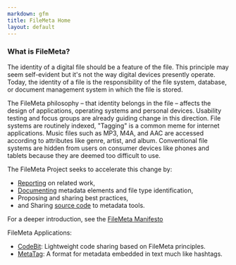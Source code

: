 ```yaml
---
markdown: gfm
title: FileMeta Home
layout: default
---
```

### What is FileMeta?

The identity of a digital file should be a feature of the file. This principle may seem self-evident but it's not the way digital devices presently operate. Today, the identity of a file is the responsibility of the file system, database, or document management system in which the file is stored. 

The FileMeta philosophy – that identity belongs in the file – affects the design of applications, operating systems and personal devices. Usability testing and focus groups are already guiding change in this direction. File systems are routinely indexed, "Tagging" is a common meme for internet applications. Music files such as MP3, M4A, and AAC are accessed according to attributes like genre, artist, and album. Conventional file systems are hidden from users on consumer devices like phones and tablets because they are deemed too difficult to use.

The FileMeta Project seeks to accelerate this change by:

* [Reporting](https://blog.filemeta.org) on related work,
* [Documenting](/Metadata) metadata elements and file type identification,
* Proposing and sharing best practices,
* and Sharing [source code](http://github.com/FileMeta) to metadata tools. 

For a deeper introduction, see the [FileMeta Manifesto](/Manifesto)

FileMeta Applications:

* [CodeBit](/CodeBit): Lightweight code sharing based on FileMeta principles.
* [MetaTag](/MetaTag): A format for metadata embedded in text much like hashtags.
